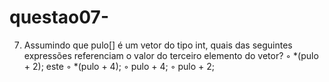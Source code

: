 # questao07-
7.	Assumindo que pulo[] é um vetor do tipo int, quais das seguintes expressões referenciam o valor do terceiro elemento do vetor? 
◦ *(pulo + 2); este 
◦ *(pulo + 4);
◦ pulo + 4; 
◦ pulo + 2; 
